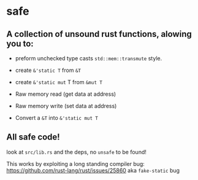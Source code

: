 # safe

## A collection of unsound rust functions, alowing you to:

- preform unchecked type casts ``std::mem::transmute`` style.

- create ``&'static T`` from ``&T``

- create ``&'static mut`` T from ``&mut T``

- Raw memory read (get data at address)

- Raw memory write (set data at address)

- Convert a ``&T`` into ``&'static mut T``

## All safe code!

look at ``src/lib.rs`` and the deps, no ``unsafe`` to be found!

This works by exploiting a long standing compiler bug: https://github.com/rust-lang/rust/issues/25860 aka ``fake-static`` bug
